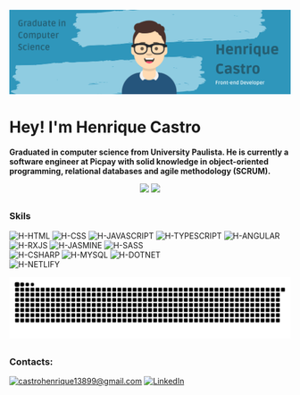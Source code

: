 ![alt text](https://github.com/HenriqueDeCastro/HenriqueDeCastro/blob/main/Git%20Banner.png)

# Hey! I'm Henrique Castro
__Graduated in computer science from University Paulista. He is currently a software engineer at Picpay with solid knowledge in object-oriented programming, relational databases and agile methodology (SCRUM).__
<br>

<div>
  <p align="center">
  <img height="180em" src="https://github-readme-stats.vercel.app/api?username=henriquedecastro&show_icons=true&theme=chartreuse-dark&include_all_commits=true&count_private=true"/>
  <img height="180em" src="https://github-readme-stats.vercel.app/api/top-langs/?username=henriquedecastro&layout=compact&langs_count=7&theme=chartreuse-dark"/>
 </p>
</div>
 
 ##
### Skils
<div>
<img alt="H-HTML" src="https://img.shields.io/badge/html5-%23E34F26.svg?style=for-the-badge&logo=html5&logoColor=white">
<img alt="H-CSS" src="https://img.shields.io/badge/css3-%231572B6.svg?style=for-the-badge&logo=css3&logoColor=white">
<img alt="H-JAVASCRIPT" src="https://img.shields.io/badge/JavaScript-F7DF1E?style=for-the-badge&logo=javascript&logoColor=black">
<img alt="H-TYPESCRIPT" src="https://img.shields.io/badge/TypeScript-007ACC?style=for-the-badge&logo=typescript&logoColor=white">
<img alt="H-ANGULAR" src="https://img.shields.io/badge/Angular-DD0031?style=for-the-badge&logo=angular&logoColor=white">
<img alt="H-RXJS" src="https://img.shields.io/badge/RxJs-EA378E?style=for-the-badge&logo=reactivex&logoColor=white">
<img alt="H-JASMINE" src="https://img.shields.io/badge/Jasmine-993999?style=for-the-badge&logo=Jasmine&logoColor=white">
<img alt="H-SASS" src="https://img.shields.io/badge/Sass-CC6699?style=for-the-badge&logo=sass&logoColor=white">
<br>
<img alt="H-CSHARP" src="https://img.shields.io/badge/Csharp-7D5B8C?style=for-the-badge&logo=csharp&logoColor=white">
<img alt="H-MYSQL" src="https://img.shields.io/badge/mysql-002F5E?style=for-the-badge&logo=mysql&logoColor=white">
<img alt="H-DOTNET" src="https://img.shields.io/badge/.NET%20CORE-9966CC?style=for-the-badge&logo=DOTNET&logoColor=white">
<br>
<img alt="H-NETLIFY" src="https://img.shields.io/badge/Netlify-00C7B7?style=for-the-badge&logo=netlify&logoColor=white">
</div>

 ![Snake animation](https://github.com/HenriqueDeCastro/HenriqueDeCastro/blob/main/github-contribution-grid-snake.svg)

##
### Contacts:

<a href="mailto:castrohenrique13899@gmail.com">![castrohenrique13899@gmail.com](https://img.shields.io/badge/Gmail-D14836?style=for-the-badge&logo=gmail&logoColor=white)</a> <a href="https://www.linkedin.com/in/henrique-castro-782749178/">![LinkedIn](https://img.shields.io/badge/LinkedIn-0077B5?style=for-the-badge&logo=linkedin&logoColor=white)</a>
